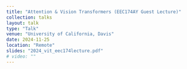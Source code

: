 ```yaml
---
title: "Attention & Vision Transformers (EEC174AY Guest Lecture)"
collection: talks
layout: talk
type: "Talk"
venue: "University of California, Davis"
date: 2024-11-25
location: "Remote"
slides: "2024_vit_eec174lecture.pdf"
# video: ""
---
```


